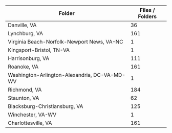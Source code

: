 | Folder                                       |   Files / Folders |
|----------------------------------------------|-------------------|
| Danville, VA                                 |                36 |
| Lynchburg, VA                                |               161 |
| Virginia Beach-Norfolk-Newport News, VA-NC   |                 1 |
| Kingsport-Bristol, TN-VA                     |                 1 |
| Harrisonburg, VA                             |               111 |
| Roanoke, VA                                  |               161 |
| Washington-Arlington-Alexandria, DC-VA-MD-WV |                 1 |
| Richmond, VA                                 |               184 |
| Staunton, VA                                 |                62 |
| Blacksburg-Christiansburg, VA                |               125 |
| Winchester, VA-WV                            |                 1 |
| Charlottesville, VA                          |               161 |